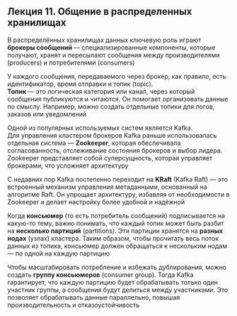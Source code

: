 ## Лекция 11. Общение в распределенных хранилищах

В распределённых хранилищах данных ключевую роль играют **брокеры сообщений** — специализированные компоненты, которые получают, хранят и пересылают сообщения между производителями (producers) и потребителями (consumers)

У каждого сообщения, передаваемого через брокер, как правило, есть идентификатор, время отправки и топик (topic).  
**Топик** — это логическая категория или канал, через который сообщения публикуются и читаются. Он помогает организовать данные по смыслу. Например, можно создать отдельные топики для логов, заказов или уведомлений

Одной из популярных используемых систем является Kafka.  
Для управления кластером брокеров Kafka раньше использовалась отдельная система — **Zookeeper**, которая обеспечивала согласованность, отслеживание состояния брокеров и выбор лидера. Zookeeper представляет собой суперсущность, которая управляет брокерами, что усложняет архитектуру

С недавних пор Kafka постепенно переходит на **KRaft** (Kafka Raft) — это встроенный механизм управления метаданными, основанный на алгоритме Raft. Он упрощает архитектуру, избавляя от необходимости в Zookeeper и делает настройку более удобной и надёжной

Когда **консьюмер** (то есть потребитель сообщений) подписывается на какую-то тему, важно понимать, что каждый топик может быть разбит на **несколько партиций** (partitions). Эти партиции хранятся на **разных нодах** (узлах) кластера. Таким образом, чтобы прочитать весь поток данных из топика, консьюмер должен обращаться к нескольким нодам — по одной на каждую партицию

Чтобы масштабировать потребление и избежать дублирования, можно создать **группу консьюмеров** (consumer group). Тогда Kafka гарантирует, что каждую партицию будет обрабатывать только один участник группы, а сообщения будут делиться между участниками. Это позволяет обрабатывать данные параллельно, повышая производительность и отказоустойчивость


